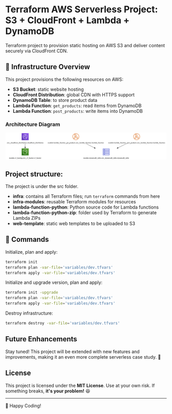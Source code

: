 # Terraform AWS Serverless Project: S3 + CloudFront + Lambda + DynamoDB

Terraform project to provision static hosting on AWS S3 and deliver content securely via CloudFront CDN.

## 📌 Infrastructure Overview

This project provisions the following resources on AWS:

- **S3 Bucket**: static website hosting
- **CloudFront Distribution**: global CDN with HTTPS support
- **DynamoDB Table**: to store product data
- **Lambda Function**: `get_products`: read items from DynamoDB
- **Lambda Function**: `post_products`: write items into DynamoDB

### Architecture Diagram

![Infrastructure Diagram](src/infra/graph.png)

## Project structure:

The project is under the src folder.

- **infra**: contains all Terraform files; run `terraform` commands from here
- **infra-modules**: reusable Terraform modules for resources
- **lambda-function-python**: Python source code for Lambda functions
- **lambda-function-python-zip**: folder used by Terraform to generate Lambda ZIPs
- **web-template**: static web templates to be uploaded to S3

## 🚀 Commands

Initialize, plan and apply:

```bash
terraform init
terraform plan -var-file='variables/dev.tfvars'
terraform apply -var-file='variables/dev.tfvars'
```

Initialize and upgrade version, plan and apply:

```bash
terraform init -upgrade
terraform plan -var-file='variables/dev.tfvars'
terraform apply -var-file='variables/dev.tfvars'
``` 

Destroy infrastructure:

```bash
terraform destroy -var-file='variables/dev.tfvars'
```



## Future Enhancements

Stay tuned! This project will be extended with new features and improvements, making it an even more complete serverless case study. 🚀

## License

This project is licensed under the **MIT License**. Use at your own risk. If something breaks, **it's your problem!** 😆

---

🚀 Happy Coding!
